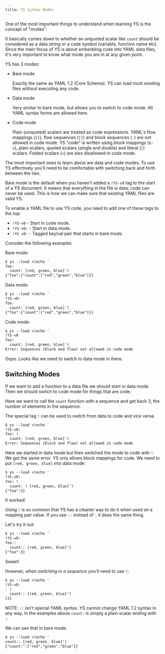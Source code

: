 ```yaml
---
title: YS Syntax Modes
---
```


One of the most important things to understand when learning YS is the concept
of "modes".

It basically comes down to whether an unquoted scalar like `count` should be
considered as a data string or a code symbol (variable, function name etc).
Since the main focus of YS is about embedding code into YAML data files,
it's very important to know what mode you are in at any given point.

YS has 3 modes:

* Bare mode

  Exactly the same as YAML 1.2 (Core Schema).
  YS can load most existing files without executing any code.

* Data mode

  Very similar to bare mode, but allows you to switch to code mode.
  All YAML syntax forms are allowed here.

* Code mode

  Plain (unquoted) scalars are treated as code expressions.
  YAML's flow mappings (`{}`), flow sequences (`[]`) and block sequences (`-`)
  are not allowed in code mode.
  YS "code" is  written using block mappings (`k: v`), plain scalars,
  quoted scalars (single and double) and literal (`|`) scalars.
  Folded scalars (`>`) are also disallowed in code mode.

The most important ones to learn about are data and code modes.
To use YS effectively you'll need to be comfortable with switching back and
forth between the two.

Bare mode is the default when you haven't added a `!YS-v0` tag to the start of
a YS document.
It means that everything in the file is data; code can never be used.
This is how we can make sure that existing YAML files are valid YS.

To enable a YAML file to use YS code, you need to add one of these tags to the
top:

* `!YS-v0` - Start in code mode.
* `!YS-v0:` - Start in data mode.
* `!YS v0:` - Tagged key/val pair that starts in bare mode.

Consider the following examples.

Bare mode:

```txt
$ ys --load <(echo '
foo:
  count: [red, green, blue]')
{"foo":{"count":["red","green","blue"]}}
```

Data mode:

```txt
$ ys --load <(echo '
!YS-v0:
foo:
  count: [red, green, blue]')
{"foo":{"count":["red","green","blue"]}}
```

Code mode:

```txt
$ ys --load <(echo '
!YS-v0
foo:
  count: [red, green, blue]')
Error: Sequences (block and flow) not allowed in code mode
```

Oops.
Looks like we need to switch to data mode in there.


## Switching Modes

If we want to add a function to a data file we should start in data mode.
Then we should switch to code mode for things that are code.

Here we want to call the `count` function with a sequence and get back 3, the
number of elements in the sequence.

The special tag `!` can be used to switch from data to code and vice versa.

```txt
$ ys --load <(echo '
!YS-v0:
foo: !
  count: [red, green, blue]')
Error: Sequences (block and flow) not allowed in code mode
```

Here we started in data mode but then switched the mode to code with `!`.
We got the same error.
YS only allows block mappings for code.
We need to put `[red, green, blue]` into data mode:

```txt
$ ys --load <(echo '
!YS-v0:
foo: !
  count: ! [red, green, blue]')
{"foo":3}
```

It worked!

Using `!` is so common that YS has a cleaner way to do it when used on a
mapping pair value.
If you use `::` instead of `:` it does the same thing.

Let's try it out:

```txt
$ ys --load <(echo '
!YS-v0:
foo::
  count:: [red, green, blue]')
{"foo":3}
```

Sweet!

However, when *switching in a sequence* you'll need to use `!`:

```txt
$ ys --load <(echo '
!YS-v0:
- !
  count:: [red, green, blue]')
[3]
```

NOTE: `::` isn't special YAML syntax.
YS cannot change YAML 1.2 syntax in any way.
In the examples above `count:` is simply a plain scalar ending with `:`.

We can see that in bare mode:

```txt
$ ys --load <(echo '
count:: [red, green, blue]')
{"count:":["red","green","blue"]}
```
